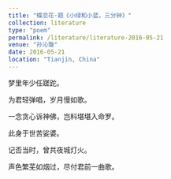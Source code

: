 ```yaml
---
title: "蝶恋花·题《小绿和小蓝，三分钟》"
collection: literature
type: "poem"
permalink: /literature/literature-2016-05-21
venue: "孙沁璇"
date: 2016-05-21
location: "Tianjin, China"
---
```



梦里年少任蹉跎。

为君轻弹唱，岁月慢如歌。

一念贪心诉神佛，岂料堪堪入命罗。

此身于世苦娑婆。

记否当时，曾共夜城灯火。

声色繁芜如烟过，尽付君前一曲歌。
